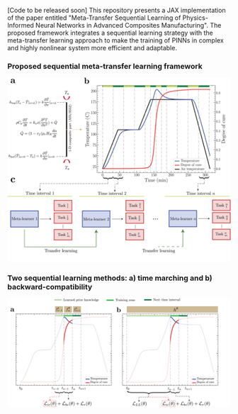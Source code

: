 [Code to be released soon] This repository presents a JAX implementation of the paper entitled "Meta-Transfer Sequential Learning of Physics-Informed Neural Networks in Advanced Composites Manufacturing". The proposed framework integrates a sequential learning strategy with the meta-transfer learning approach to make the training of PINNs in complex and highly nonlinear system more efficient and adaptable. 

### Proposed sequential meta-transfer learning framework
<img src="assets/SMT_v4.png" width="800">

### Two sequential learning methods: a) time marching and b) backward-compatibility
<img src="assets/Time Marching.png" width="800">
